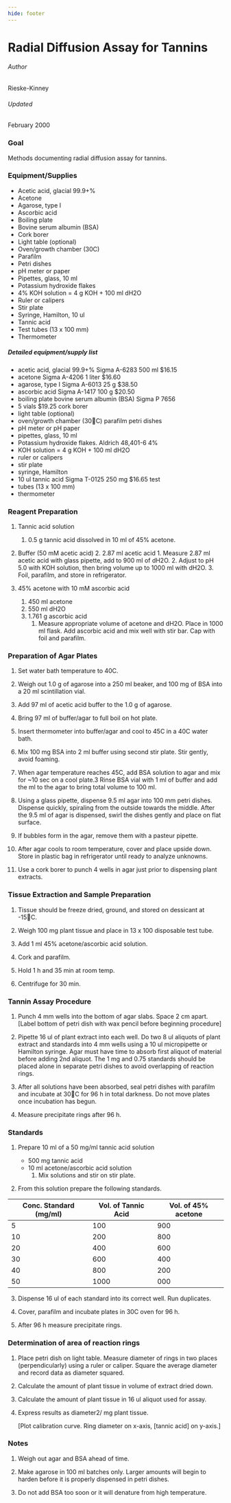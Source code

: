 ```yaml
---
hide: footer
---
```


# Radial Diffusion Assay for Tannins
###### Author
Rieske-Kinney

###### Updated
February 2000

### Goal

Methods documenting radial diffusion assay for tannins.

### Equipment/Supplies

- Acetic acid, glacial 99.9+%
- Acetone
- Agarose, type I
- Ascorbic acid
- Boiling plate
- Bovine serum albumin (BSA)
- Cork borer
- Light table (optional)
- Oven/growth chamber (30C)
- Parafilm
- Petri dishes
- pH meter or paper  
- Pipettes, glass, 10 ml
- Potassium hydroxide flakes
- 4% KOH solution = 4 g KOH + 100 ml dH2O
- Ruler or calipers
- Stir plate
- Syringe, Hamilton, 10 ul
- Tannic acid
- Test tubes (13 x 100 mm)
- Thermometer

##### Detailed equipment/supply list
- acetic acid, glacial 99.9+% Sigma A-6283 500 ml $16.15 
- acetone Sigma A-4206 1 liter $16.60 
- agarose, type I Sigma A-6013 25 g $38.50 
- ascorbic acid Sigma A-1417 100 g $20.50 
- boiling plate bovine serum albumin (BSA) Sigma P 7656 
- 5 vials $19.25 cork borer
- light table (optional) 
- oven/growth chamber (30C) parafilm petri dishes
- pH meter or pH paper  
- pipettes, glass, 10 ml 
- Potassium hydroxide flakes. Aldrich 48,401-6 4%
- KOH solution = 4 g KOH + 100 ml dH2O 
- ruler or calipers 
- stir plate
- syringe, Hamilton
- 10 ul tannic acid Sigma T-0125 250 mg $16.65 test
- tubes (13 x 100 mm)
- thermometer

### Reagent Preparation

1. Tannic acid solution
    1. 0.5 g tannic acid dissolved in 10 ml of 45% acetone.

2. Buffer (50 mM acetic acid)
    2. 2.87 ml acetic acid
        1.    Measure 2.87 ml acetic acid with glass pipette, add to 900 ml of dH2O.
        2.   Adjust to pH 5.0 with KOH solution, then bring volume up to 1000 ml with dH2O. 
        3.  Foil, parafilm, and store in refrigerator.

3. 45% acetone with 10 mM ascorbic acid
    1. 450 ml acetone
    2. 550 ml dH2O
    3. 1.761 g ascorbic acid
        1.    Measure appropriate volume of acetone and dH2O.  Place in 1000 ml flask.  Add ascorbic acid and mix well with stir bar.  Cap with foil and parafilm.

### Preparation of Agar Plates

1. Set water bath temperature to 40C.  

2. Weigh out 1.0 g of agarose into a 250 ml beaker, and 100 mg of BSA into a 20 ml scintillation vial.

3. Add 97 ml of acetic acid buffer to the 1.0 g of agarose.

4. Bring 97 ml of buffer/agar to full boil on hot plate.

5. Insert thermometer into buffer/agar and cool to 45C in a 40C water bath.

6. Mix 100 mg BSA into 2 ml buffer using second stir plate.  Stir gently, avoid foaming.

7. When agar temperature reaches 45C, add BSA solution to agar and mix for ~10 sec on a cool plate.3  Rinse BSA vial with 1 ml of buffer and add the ml to the agar to bring total volume to 100 ml.    
     
8. Using a glass pipette, dispense 9.5 ml agar into 100 mm petri dishes.  Dispense quickly, spiraling from the outside towards the middle.  After the 9.5 ml of agar is dispensed, swirl the dishes gently and place on flat surface.

9. If bubbles form in the agar, remove them with a pasteur pipette.

10. After agar cools to room temperature, cover and place upside down.  Store in plastic bag in refrigerator until ready to analyze unknowns.       

11. Use a cork borer to punch 4 wells in agar just prior to dispensing plant extracts. 

### Tissue Extraction and Sample Preparation

1. Tissue should be freeze dried, ground, and stored on dessicant at -15C.

2. Weigh 100 mg plant tissue and place in 13 x 100 disposable test tube.

3. Add 1 ml 45% acetone/ascorbic acid solution.

4. Cork and parafilm.

5. Hold 1 h and 35 min at room temp.  

6. Centrifuge for 30 min.

### Tannin Assay Procedure

1. Punch 4 mm wells into the bottom of agar slabs.  Space 2 cm apart. [Label bottom of petri dish with wax pencil before beginning procedure]

2. Pipette 16 ul of plant extract into each well.  Do two 8 ul aliquots of plant extract and standards into 4 mm wells using a 10 ul micropipette or Hamilton syringe.  Agar must have time to absorb first aliquot of material before adding 2nd aliquot.  The 1 mg and 0.75 standards should be placed alone in separate petri dishes to avoid overlapping of reaction rings.

3. After all solutions have been absorbed, seal petri dishes with parafilm and incubate at 30C for 96 h in total darkness.  Do not move plates once incubation has begun.    

4. Measure precipitate rings after 96 h.

### Standards

1. Prepare 10 ml of a 50 mg/ml tannic acid solution
    - 500 mg tannic acid
    - 10 ml acetone/ascorbic acid solution
        1. Mix solutions and stir on stir plate.

2. From this solution prepare the following standards.

<table>
<thead>
<tr class="header">
<th>Conc. Standard (mg/ml)</th>
<th>Vol. of Tannic Acid</th>
<th>Vol. of 45% acetone</th>
</tr>
</thead>
<tbody>
<tr class="odd">
<td>5</td>
<td>100</td>
<td>900</td>
</tr>
<tr class="even">
<td>10</td>
<td>200</td>
<td>800</td>
</tr>
<tr class="odd">
<td>20</td>
<td>400</td>
<td>600</td>
</tr>
<tr class="even">
<td>30</td>
<td>600</td>
<td>400</td>
</tr>
<tr class="odd">
<td>40</td>
<td>800</td>
<td>200</td>
</tr>
<tr class="even">
<td>50</td>
<td>1000</td>
<td>000</td>
</tr>
</tbody>
</table>

3. Dispense 16 ul of each standard into its correct well.  Run duplicates.

4. Cover, parafilm and incubate plates in 30C oven for 96 h.

5. After 96 h measure precipitate rings.

### Determination of area of reaction rings

1. Place petri dish on light table.  Measure diameter of rings in two places (perpendicularly) using a ruler or caliper.  Square the average diameter and record data as diameter squared.

2. Calculate the amount of plant tissue in volume of extract dried down.

3. Calculate the amount of plant tissue in 16 ul aliquot used for assay.

4. Express results as diameter2/ mg plant tissue.

    [Plot calibration curve.  Ring diameter on x-axis, [tannic acid] on y-axis.]

### Notes

1. Weigh out agar and BSA ahead of time.

2. Make agarose in 100 ml batches only.  Larger amounts will begin to harden before it is properly dispensed in petri dishes.

3. Do not add BSA too soon or it will denature from high temperature.


